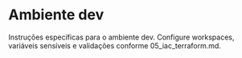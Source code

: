 # Ambiente dev

Instruções específicas para o ambiente dev. Configure workspaces, variáveis sensíveis e validações conforme 05_iac_terraform.md.

